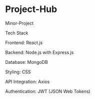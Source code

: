 # Project-Hub
Minor-Project

Tech Stack

Frontend: React.js

Backend: Node.js with Express.js

Database: MongoDB

Styling: CSS

API Integration: Axios

Authentication: JWT (JSON Web Tokens)
